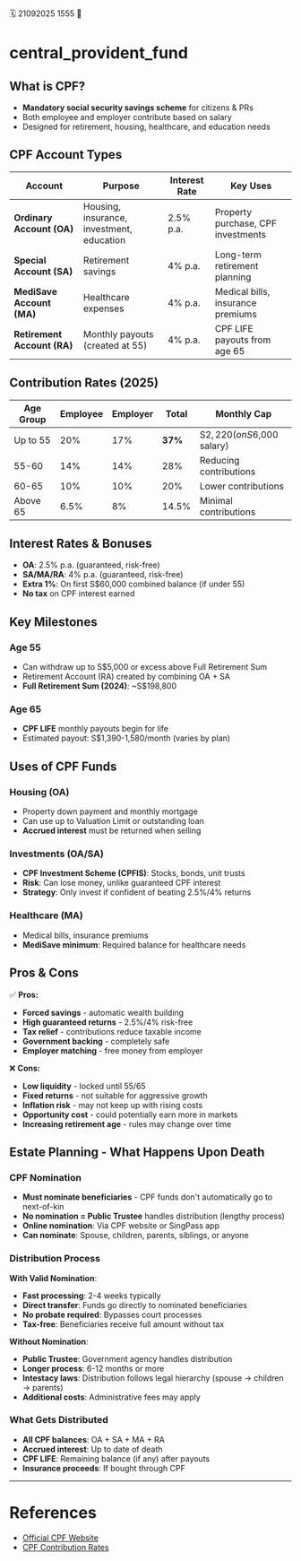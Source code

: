 🗓️ 21092025 1555
📎

# central_provident_fund

## What is CPF?
- **Mandatory social security savings scheme** for citizens & PRs
- Both employee and employer contribute based on salary
- Designed for retirement, housing, healthcare, and education needs

## CPF Account Types
| Account                     | Purpose                                   | Interest Rate | Key Uses                           |
|-----------------------------|-------------------------------------------|---------------|------------------------------------|
| **Ordinary Account (OA)**   | Housing, insurance, investment, education | 2.5% p.a.     | Property purchase, CPF investments |
| **Special Account (SA)**    | Retirement savings                        | 4% p.a.       | Long-term retirement planning      |
| **MediSave Account (MA)**   | Healthcare expenses                       | 4% p.a.       | Medical bills, insurance premiums  |
| **Retirement Account (RA)** | Monthly payouts (created at 55)           | 4% p.a.       | CPF LIFE payouts from age 65       |

## Contribution Rates (2025)
| Age Group | Employee | Employer | Total   | Monthly Cap                 |
|-----------|----------|----------|---------|-----------------------------|
| Up to 55  | 20%      | 17%      | **37%** | S$2,220 (on S$6,000 salary) |
| 55-60     | 14%      | 14%      | 28%     | Reducing contributions      |
| 60-65     | 10%      | 10%      | 20%     | Lower contributions         |
| Above 65  | 6.5%     | 8%       | 14.5%   | Minimal contributions       |

## Interest Rates & Bonuses
- **OA**: 2.5% p.a. (guaranteed, risk-free)
- **SA/MA/RA**: 4% p.a. (guaranteed, risk-free)
- **Extra 1%**: On first S$60,000 combined balance (if under 55)
- **No tax** on CPF interest earned

## Key Milestones
### Age 55
- Can withdraw up to S$5,000 or excess above Full Retirement Sum
- Retirement Account (RA) created by combining OA + SA
- **Full Retirement Sum (2024)**: ~S$198,800

### Age 65
- **CPF LIFE** monthly payouts begin for life
- Estimated payout: S$1,390-1,580/month (varies by plan)

## Uses of CPF Funds
### Housing (OA)
- Property down payment and monthly mortgage
- Can use up to Valuation Limit or outstanding loan
- **Accrued interest** must be returned when selling

### Investments (OA/SA)
- **CPF Investment Scheme (CPFIS)**: Stocks, bonds, unit trusts
- **Risk**: Can lose money, unlike guaranteed CPF interest
- **Strategy**: Only invest if confident of beating 2.5%/4% returns

### Healthcare (MA)
- Medical bills, insurance premiums
- **MediSave minimum**: Required balance for healthcare needs

## Pros & Cons
✅ **Pros:**
- **Forced savings** - automatic wealth building
- **High guaranteed returns** - 2.5%/4% risk-free
- **Tax relief** - contributions reduce taxable income
- **Government backing** - completely safe
- **Employer matching** - free money from employer

❌ **Cons:**
- **Low liquidity** - locked until 55/65
- **Fixed returns** - not suitable for aggressive growth
- **Inflation risk** - may not keep up with rising costs
- **Opportunity cost** - could potentially earn more in markets
- **Increasing retirement age** - rules may change over time

## Estate Planning - What Happens Upon Death

### CPF Nomination
- **Must nominate beneficiaries** - CPF funds don't automatically go to next-of-kin
- **No nomination = Public Trustee** handles distribution (lengthy process)
- **Online nomination**: Via CPF website or SingPass app
- **Can nominate**: Spouse, children, parents, siblings, or anyone

### Distribution Process
**With Valid Nomination**:
- **Fast processing**: 2-4 weeks typically
- **Direct transfer**: Funds go directly to nominated beneficiaries
- **No probate required**: Bypasses court processes
- **Tax-free**: Beneficiaries receive full amount without tax

**Without Nomination**:
- **Public Trustee**: Government agency handles distribution
- **Longer process**: 6-12 months or more
- **Intestacy laws**: Distribution follows legal hierarchy (spouse → children → parents)
- **Additional costs**: Administrative fees may apply

### What Gets Distributed
- **All CPF balances**: OA + SA + MA + RA
- **Accrued interest**: Up to date of death
- **CPF LIFE**: Remaining balance (if any) after payouts
- **Insurance proceeds**: If bought through CPF

---
# References
- [Official CPF Website](https://www.cpf.gov.sg)
- [CPF Contribution Rates](https://www.cpf.gov.sg/member/infohub/educational-resources/cpf-contribution-rates)
